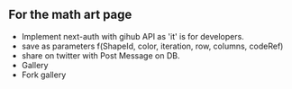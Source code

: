 ## For the math art page

- Implement next-auth with gihub API as 'it' is for developers.
- save as parameters
  f(ShapeId, color, iteration, row, columns, codeRef)
- share on twitter with Post Message on DB.
- Gallery
- Fork gallery
